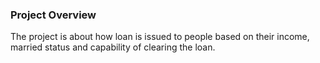 ### Project Overview

  The project is about how loan is issued to people based on their income, married status and capability of clearing the loan.


